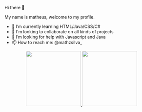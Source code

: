 Hi there 👋

My name is matheus, welcome to my profile.

- 🌱 I’m currently learning HTML/Java/CSS/C#
- 👯 I'm looking to collaborate on all kinds of projects
- 🤔 I’m looking for help with Javascript and Java
- 📫 How to reach me: @mathzsilva_

<div align="center">
  <a href="https://github.com/mathzilva1">
  <img height="180em" src="https://github-readme-stats.vercel.app/api?username=mathzsilva1&show_icons=true&theme=dracula&include_all_commits=true&count_private=true"/>
  <img height="180em" src="https://github-readme-stats.vercel.app/api/top-langs/?username=mathzsilva1&layout=compact&langs_count=7&theme=dracula"/>
</div>
